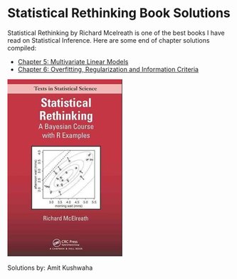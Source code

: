 # Statistical Rethinking Book Solutions

Statistical Rethinking by Richard Mcelreath is one of the best books I have read on Statistical Inference. Here are some end of chapter solutions compiled:

* [Chapter 5: Multivariate Linear Models](chapter_05)
* [Chapter 6: Overfitting, Regularization and Information Criteria](chapter_06)


![](StatisticalRethinking.png)

Solutions by: Amit Kushwaha